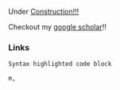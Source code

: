 
 Under [Construction!!!](https://github.com/pankajrohilla/rohillapankaj/edit/master/README.md)

Checkout my [google scholar](https://scholar.google.com/citations?user=rTeuJmkAAAAJ&hl=en/)!!





### Links


```markdown
Syntax highlighted code block

m,
```

 
